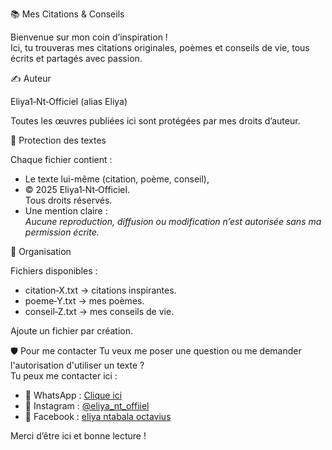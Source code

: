 📚 Mes Citations & Conseils

Bienvenue sur mon coin d’inspiration !  
Ici, tu trouveras mes citations originales, poèmes et conseils de vie, tous écrits et partagés avec passion.

✍️ Auteur

Eliya1‑Nt‑Officiel (alias Eliya)

Toutes les œuvres publiées ici sont protégées par mes droits d’auteur.

🔐 Protection des textes

Chaque fichier contient :
- Le texte lui-même (citation, poème, conseil),
- © 2025 Eliya1‑Nt‑Officiel.  
  Tous droits réservés.
- Une mention claire :  
  *Aucune reproduction, diffusion ou modification n’est autorisée sans ma permission écrite.*

📂 Organisation

Fichiers disponibles :
- citation‑X.txt → citations inspirantes.
- poeme‑Y.txt → mes poèmes.
- conseil‑Z.txt → mes conseils de vie.

Ajoute un fichier par création.

🛡️ Pour me contacter
Tu veux me poser une question ou me demander l'autorisation d'utiliser un texte ?  
Tu peux me contacter ici :
- 📱 WhatsApp : [Clique ici](:https://wa.me/+243995318754)
- 📸 Instagram : [@eliya_nt_offiiel]( https://instagram.com/eliya_nt_officiel)
- 📘 Facebook : [eliya ntabala octavius]( https://www.facebook.com/eliya.ntabala.octavius3)


Merci d’être ici et bonne lecture !
